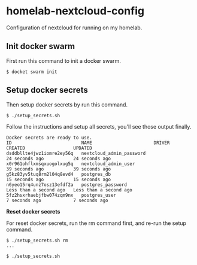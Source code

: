 # homelab-nextcloud-config

Configuration of nextcloud for running on my homelab.

## Init docker swarm

First run this command to init a docker swarm.

```console
$ docket swarm init
```

## Setup docker secrets

Then setup docker secrets by run this command.

```console
$ ./setup_secrets.sh
```

Follow the instructions and setup all secrets, you'll see those output finally.

```console
Docker secrets are ready to use.
ID                          NAME                       DRIVER              CREATED                  UPDATED
dsddbllte4jwz1iomre2ey56q   nextcloud_admin_password                       24 seconds ago           24 seconds ago
x0r961ohflxmsqxuogolxug5q   nextcloud_admin_user                           39 seconds ago           39 seconds ago
g5kz83yv5tuq8rm2l04q8evd4   postgres_db                                    15 seconds ago           15 seconds ago
n6yeo15rq4unz7osz13efdf2a   postgres_password                              Less than a second ago   Less than a second ago
5fz2hsxrhaebjfbw074zqm9nx   postgres_user                                  7 seconds ago            7 seconds ago
```

**Reset docker secrets**

For reset docker secrets, run the rm command first, and re-run the setup command.

```console
$ ./setup_secrets.sh rm
...

$ ./setup_secrets.sh
```
